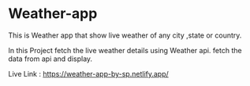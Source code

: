 # Weather-app
This is Weather app that show live weather of any city ,state or country.

In this Project fetch the live weather details using Weather api. fetch the data from api and display.

Live Link : https://weather-app-by-sp.netlify.app/
